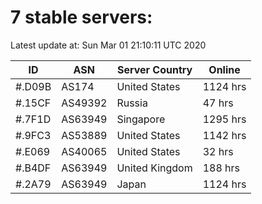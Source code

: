 # 7 stable servers:

Latest update at: Sun Mar 01 21:10:11 UTC 2020

| ID | ASN | Server Country | Online |
| -- | --- | -------------- | ------ |
| #.D09B | AS174 | United States | 1124 hrs |
| #.15CF | AS49392 | Russia | 47 hrs |
| #.7F1D | AS63949 | Singapore | 1295 hrs |
| #.9FC3 | AS53889 | United States | 1142 hrs |
| #.E069 | AS40065 | United States | 32 hrs |
| #.B4DF | AS63949 | United Kingdom | 188 hrs |
| #.2A79 | AS63949 | Japan | 1124 hrs |

